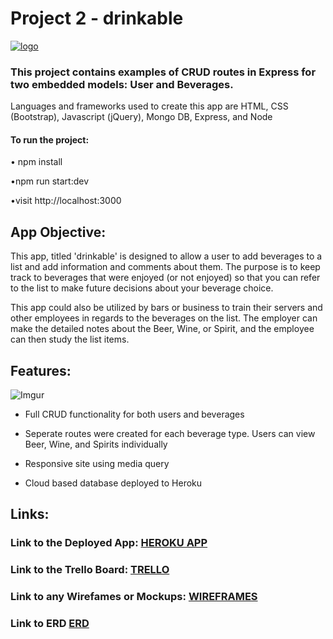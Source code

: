 # Project 2 - drinkable

[![logo](http://i.imgur.com/JhUJoD6.png "drinkable logo") ](http://drinkable.herokuapp.com)

### This project contains examples of CRUD routes in Express for two embedded models: User and Beverages.

Languages and frameworks used to create this app are HTML, CSS (Bootstrap), Javascript (jQuery), Mongo DB, Express, and Node


#### To run the project:

• npm install

•npm run start:dev

•visit http://localhost:3000

## App Objective:
This app, titled 'drinkable' is designed to allow a user to add beverages to a list and add information and comments about them. The purpose is to keep track to beverages that were enjoyed (or not enjoyed) so that you can refer to the list to make future decisions about your beverage choice.

This app could also be utilized by bars or business to train their servers and other employees in regards to the beverages on the list. The employer can make the detailed notes about the Beer, Wine, or Spirit, and the employee can then study the list items.

## Features:

![Imgur](http://i.imgur.com/kpmjIwl.png)

* Full CRUD functionality for both users and beverages

* Seperate routes were created for each beverage type.     Users can view Beer, Wine, and Spirits individually

* Responsive site using media query

* Cloud based database deployed to Heroku

## Links:

### Link to the Deployed App: [HEROKU APP](http://drinkable.herokuapp.com)

### Link to the Trello Board: [TRELLO](https://trello.com/b/ImadGOT3/unit-2-crud-app)

### Link to any Wirefames or Mockups: [WIREFRAMES](https://docs.google.com/document/d/1ZDzksAXae1sdxv6gqMqbq6EzQbOmncKHw590cwXp3NU/edit?usp=sharing)

### Link to ERD [ERD](http://i.imgur.com/QZGGrYt.jpg)